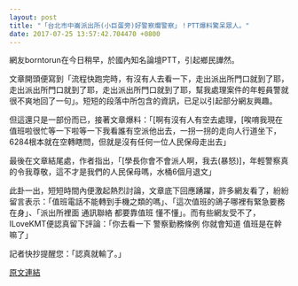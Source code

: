 ```yaml
---
layout: post
title: "「台北市中崙派出所(小巨蛋旁)好警察爛警察」！PTT爆料驚呆眾人。"
date: 2017-07-25 13:57:42.704470 +0800
---
```


網友borntorun在今日稍早，於國內知名論壇PTT，引起鄉民譁然。

文章開頭便寫到「流程快跑完時，有沒有人去看一下，走出派出所門口就到了耶，走出派出所門口就到了耶，走出派出所門口就到了耶，幫我處理案件的年輕員警就很不爽地回了一句」。短短的段落中所包含的資訊，已足以引起部分網友興趣。

但這還只是一部份而已，接著文章爆料：「[啊有沒有人有空去處理，[唉唷我現在值班啦很忙等一下啦等一下我看誰有空派他出去，一拐一拐的走向人行道坐下，6284根本就在空轉瞎問，但就是沒有任何一位人民保母走出去」

最後在文章結尾處，作者指出，「[學長你會不會派人啊，我去(暴怒)]，年輕警察真的令我尊敬，這不才是我們的人民保母嗎，水桶6個月退文」

此卦一出，短短時間內便激起熱烈討論，文章底下回應踴躍，許多網友看了，紛紛留言表示：「值班電話不能轉到手機之類的嗎」、「這次值班的鴿子哪裡有緊急要務在身」、「派出所裡面 通訊聯絡 都要靠值班 懂不懂」。而有些網友受不了，ILoveKMT便認真留下評論：「你去看一下 警察勤務條例 你就會知道 值班是在幹嘛了」

記者快抄提醒您：「認真就輸了。」

<a href = "https://www.ptt.cc/bbs/Gossiping/M.1500904582.A.DC1.html">原文連結</a>

